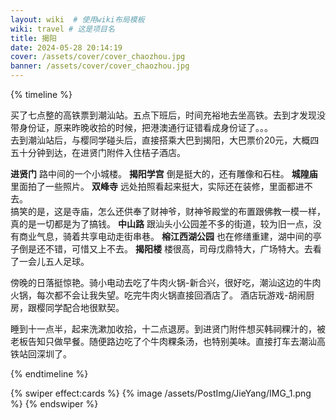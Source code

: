```yaml
---
layout: wiki  # 使用wiki布局模板
wiki: travel # 这是项目名
title: 揭阳
date: 2024-05-28 20:14:19
cover: /assets/cover/cover_chaozhou.jpg
banner: /assets/cover/cover_chaozhou.jpg
---
```


{% timeline %}
<!-- node 2024.11.29 启程+酒店 -->
买了七点整的高铁票到潮汕站。五点下班后，时间充裕地去坐高铁。去到才发现没带身份证，原来昨晚收拾的时候，把港澳通行证错看成身份证了。。。  
去到潮汕站后，与樱同学碰头后，直接搭乘大巴到揭阳，大巴票价20元，大概四五十分钟到达，在进贤门附件入住桔子酒店。

<!-- node 2024.11.30 闲逛 -->
**进贤门**
路中间的一个小城楼。
**揭阳学宫**
倒是挺大的，还有雕像和石柱。
**城隍庙**
里面拍了一些照片。
**双峰寺**
远处拍照看起来挺大，实际还在装修，里面都进不去。  
搞笑的是，这是寺庙，怎么还供奉了财神爷，财神爷殿堂的布置跟佛教一模一样，真的是一切都是为了搞钱。
**中山路**
跟汕头小公园差不多的街道，较为旧一点，没有商业气息，骑着共享电动走街串巷。
**榕江西湖公园**
也在修缮重建，湖中间的亭子倒是还不错，可惜又上不去。
**揭阳楼**
楼很高，司母戊鼎特大，广场特大。去看了一会儿五人足球。

傍晚的日落挺惊艳。骑小电动去吃了牛肉火锅-新合兴，很好吃，潮汕这边的牛肉火锅，每次都不会让我失望。吃完牛肉火锅直接回酒店了。
酒店玩游戏-胡闹厨房，跟樱同学配合地很默契。

<!-- node 2024.12.01 回深圳 -->
睡到十一点半，起来洗漱加收拾，十二点退房。到进贤门附件想买韩祠粿汁的，被老板告知只做早餐。随便路边吃了个牛肉粿条汤，也特别美味。直接打车去潮汕高铁站回深圳了。

{% endtimeline %}

{% swiper effect:cards %}
{% image /assets/PostImg/JieYang/IMG_1.png  %}
{% endswiper %}